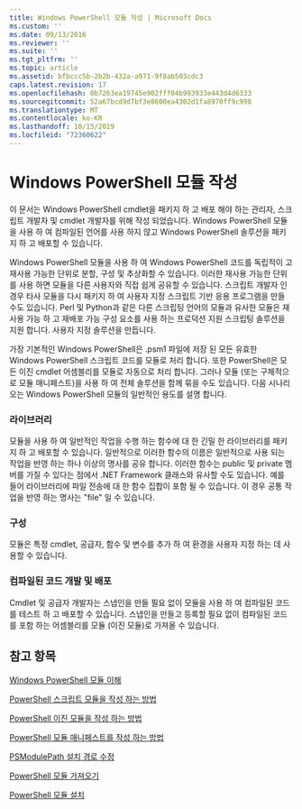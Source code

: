 ```yaml
---
title: Windows PowerShell 모듈 작성 | Microsoft Docs
ms.custom: ''
ms.date: 09/13/2016
ms.reviewer: ''
ms.suite: ''
ms.tgt_pltfrm: ''
ms.topic: article
ms.assetid: bfbccc5b-2b2b-432a-a971-9f8ab503cdc3
caps.latest.revision: 17
ms.openlocfilehash: 0b7263ea19745e902fff04b993933e443d4d6333
ms.sourcegitcommit: 52a67bcd9d7bf3e8600ea4302d1fa8970ff9c998
ms.translationtype: MT
ms.contentlocale: ko-KR
ms.lasthandoff: 10/15/2019
ms.locfileid: "72360622"
---
```

# <a name="writing-a-windows-powershell-module"></a>Windows PowerShell 모듈 작성

이 문서는 Windows PowerShell cmdlet을 패키지 하 고 배포 해야 하는 관리자, 스크립트 개발자 및 cmdlet 개발자를 위해 작성 되었습니다. Windows PowerShell 모듈을 사용 하 여 컴파일된 언어를 사용 하지 않고 Windows PowerShell 솔루션을 패키지 하 고 배포할 수 있습니다.

Windows PowerShell 모듈을 사용 하 여 Windows PowerShell 코드를 독립적이 고 재사용 가능한 단위로 분할, 구성 및 추상화할 수 있습니다. 이러한 재사용 가능한 단위를 사용 하면 모듈을 다른 사용자와 직접 쉽게 공유할 수 있습니다. 스크립트 개발자 인 경우 타사 모듈을 다시 패키지 하 여 사용자 지정 스크립트 기반 응용 프로그램을 만들 수도 있습니다. Perl 및 Python과 같은 다른 스크립팅 언어의 모듈과 유사한 모듈은 재사용 가능 하 고 재배포 가능 구성 요소를 사용 하는 프로덕션 지원 스크립팅 솔루션을 지원 합니다. 사용자 지정 솔루션을 만듭니다.

가장 기본적인 Windows PowerShell은 .psm1 파일에 저장 된 모든 유효한 Windows PowerShell 스크립트 코드를 모듈로 처리 합니다. 또한 PowerShell은 모든 이진 cmdlet 어셈블리를 모듈로 자동으로 처리 합니다. 그러나 모듈 (또는 구체적으로 모듈 매니페스트)을 사용 하 여 전체 솔루션을 함께 묶을 수도 있습니다. 다음 시나리오는 Windows PowerShell 모듈의 일반적인 용도를 설명 합니다.

### <a name="libraries"></a>라이브러리

모듈을 사용 하 여 일반적인 작업을 수행 하는 함수에 대 한 긴밀 한 라이브러리를 패키지 하 고 배포할 수 있습니다. 일반적으로 이러한 함수의 이름은 일반적으로 사용 되는 작업을 반영 하는 하나 이상의 명사를 공유 합니다. 이러한 함수는 public 및 private 멤버를 가질 수 있다는 점에서 .NET Framework 클래스와 유사할 수도 있습니다. 예를 들어 라이브러리에 파일 전송에 대 한 함수 집합이 포함 될 수 있습니다. 이 경우 공통 작업을 반영 하는 명사는 "file" 일 수 있습니다.

### <a name="configuration"></a>구성

모듈은 특정 cmdlet, 공급자, 함수 및 변수를 추가 하 여 환경을 사용자 지정 하는 데 사용할 수 있습니다.

### <a name="compiled-code-development-and-distribution"></a>컴파일된 코드 개발 및 배포

Cmdlet 및 공급자 개발자는 스냅인을 만들 필요 없이 모듈을 사용 하 여 컴파일된 코드를 테스트 하 고 배포할 수 있습니다. 스냅인을 만들고 등록할 필요 없이 컴파일된 코드를 포함 하는 어셈블리를 모듈 (이진 모듈)로 가져올 수 있습니다.

## <a name="see-also"></a>참고 항목

[Windows PowerShell 모듈 이해](./understanding-a-windows-powershell-module.md)

[PowerShell 스크립트 모듈을 작성 하는 방법](./how-to-write-a-powershell-script-module.md)

[PowerShell 이진 모듈을 작성 하는 방법](./how-to-write-a-powershell-binary-module.md)

[PowerShell 모듈 매니페스트를 작성 하는 방법](how-to-write-a-powershell-module-manifest.md)

[PSModulePath 설치 경로 수정](./modifying-the-psmodulepath-installation-path.md)

[PowerShell 모듈 가져오기](./importing-a-powershell-module.md)

[PowerShell 모듈 설치](./installing-a-powershell-module.md)
